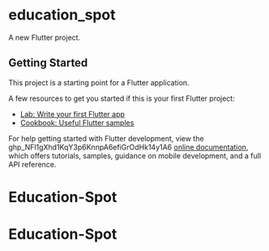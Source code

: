 # education_spot

A new Flutter project.

## Getting Started

This project is a starting point for a Flutter application.

A few resources to get you started if this is your first Flutter project:

- [Lab: Write your first Flutter app](https://docs.flutter.dev/get-started/codelab)
- [Cookbook: Useful Flutter samples](https://docs.flutter.dev/cookbook)

For help getting started with Flutter development, view the
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
[online documentation](https://docs.flutter.dev/), which offers tutorials,
samples, guidance on mobile development, and a full API reference.
# Education-Spot
# Education-Spot
